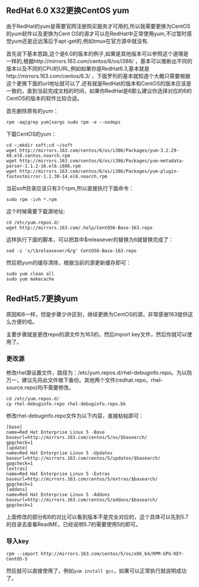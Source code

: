 ## RedHat 6.0 X32更换CentOS yum
由于RedHat的yum是需要官网注册购买服务才可用的,所以我需要更换为CentOS的yum软件以及更换为Cent OS的源才可以在RedHat中正常使用yum,不过暂时感觉yum还是远远落后于apt-get的,例如tmux在官方源中就没有.

首先说下基本思路,这个是6.0的版本的例子,如果是其他版本可以参照这个道理是一样的,根据http://mirrors.163.com/centos/6/os/i386/ ，基本可以推断出不同的版本以及不同的CPU的URL,例如如果你是RedHat6.3,基本就是http://mirrors.163.com/centos/6.3/ ，下面罗列的基本就知道个大概只需要根据这个更换下面的url地址就可以了.还有就是RedHat的版本和CentOS的版本应该是一致的，直到当前完成文档的时间，如果你RedHat是6那么建议你选择对应的6的CentOS的版本的软件比较合适。

首先删除原有的yum：

	rpm -aq|grep yum|xargs sudo rpm -e --nodeps
	
下载CentOS的yum：

	cd ~;mkdir soft;cd ~/soft
	wget http://mirrors.163.com/centos/6/os/i386/Packages/yum-3.2.29-40.el6.centos.noarch.rpm
	wget http://mirrors.163.com/centos/6/os/i386/Packages/yum-metadata-parser-1.1.2-16.el6.i686.rpm
	wget http://mirrors.163.com/centos/6/os/i386/Packages/yum-plugin-fastestmirror-1.1.30-14.el6.noarch.rpm

当前soft目录应该只有3个rpm,所以直接执行下面命令：

	sudo rpm -ivh *.rpm
这个时候需要下载源地址:

	cd /etc/yum.repos.d/
	wget http://mirrors.163.com/.help/CentOS6-Base-163.repo
	
这样执行下面的脚本，可以把其中$releasever的替换为6就替换完成了：
	
	sed -i 's/\$releasever/6/g' CentOS6-Base-163.repo

然后把yum的缓存清除，根据当前的源更新缓存即可：

	sudo yum clean all
	sudo yum makecache 

## RedHat5.7更换yum
原因和6一样，但是步骤少许区别，继续更换为CentOS的源，非常感谢163提供这么方便的哈。

主要步骤就是更改repo的源文件为163的，然后import key文件，然后你就可以使用了。

### 更改源
修改rhel源设置文件，路径为：/etc/yum.repos.d/rhel-debuginfo.repo。为以防万一，建议先将此文件做下备份。其他两个文件(redhat.repo，rhel-source.repo)均不需要修改。

	cd /etc/yum.repos.d/    
	cp rhel-debuginfo.repo rhel-debuginfo.repo.bk

修改rhel-debuginfo.repo文件为以下内容，直接粘帖即可：

	[base]
	name=Red Hat Enterprise Linux 5 -Base
	baseurl=http://mirrors.163.com/centos/5/os/$basearch/
	gpgcheck=1
	[update]
	name=Red Hat Enterprise Linux 5 -Updates
	baseurl=http://mirrors.163.com/centos/5/updates/$basearch/
	gpgcheck=1
	[extras]
	name=Red Hat Enterprise Linux 5 -Extras
	baseurl=http://mirrors.163.com/centos/5/extras/$basearch/
	gpgcheck=1
	[addons]
	name=Red Hat Enterprise Linux 5 -Addons
	baseurl=http://mirrors.163.com/centos/5/addons/$basearch/
	gpgcheck=1
上面修改的部分和6的对比可以看到版本不是完全对应的，这个具体可以先到5.7的目录去查看ReadME，已经说明5.7的需要使用5的即可。

### 导入key

	rpm --import http://mirrors.163.com/centos/5/os/x86_64/RPM-GPG-KEY-CentOS-5

然后就可以直接使用了，例如`yum install gcc`，如果可以正常执行就说明成功了。